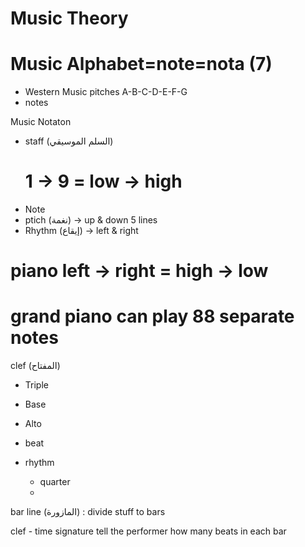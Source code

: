 Music Theory
============


# Music Alphabet=note=nota (7)
- Western Music pitches
A-B-C-D-E-F-G
- notes

Music Notaton

- staff (السلم الموسيقي)
    # 1 -> 9 = low -> high
- Note
- ptich (نغمة) -> up & down 5 lines
- Rhythm (إيقاع) -> left & right



# piano left -> right = high -> low
# grand piano can play 88 separate notes


clef (المفتاح)

- Triple
- Base
- Alto



- beat
- rhythm
    - quarter
    - 


bar line (المازورة) : divide stuff to bars





clef - time signature tell the performer how many beats in each bar